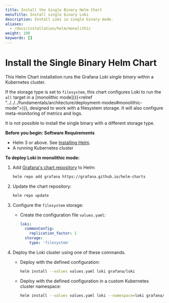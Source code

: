 ```yaml
---
title: Install the Single Binary Helm Chart
menuTitle: Install single binary Loki
description: Install Loki in single binary mode.
aliases:
  - /docs/installation/helm/monolithic
weight: 100
keywords: []
---
```


# Install the Single Binary Helm Chart

This Helm Chart installation runs the Grafana Loki *single binary* within a Kubernetes cluster.

If the storage type is set to `filesystem`, this chart configures Loki to run the `all` target in a [monolithic mode]({{<relref "../../../fundamentals/architecture/deployment-modes#monolithic-mode">}}), designed to work with a filesystem storage. It will also configure meta-monitoring of metrics and logs.

It is not possible to install the single binary with a different storage type.

**Before you begin: Software Requirements**

- Helm 3 or above. See [Installing Helm](https://helm.sh/docs/intro/install/).
- A running Kubernetes cluster

**To deploy Loki in monolithic mode:**

1. Add [Grafana's chart repository](https://github.com/grafana/helm-charts) to Helm:

    ```bash
    helm repo add grafana https://grafana.github.io/helm-charts
    ```

1. Update the chart repository:

    ```bash
    helm repo update
    ```

1. Configure the `filesystem` storage:

    - Create the configuration file `values.yaml`:

      ```yaml
      loki:
        commonConfig:
          replication_factor: 1
        storage:
          type: 'filesystem'
      ```

1. Deploy the Loki cluster using one of these commands.

    - Deploy with the defined configuration:

        ```bash
        helm install --values values.yaml loki grafana/loki
        ```

    - Deploy with the defined configuration in a custom Kubernetes cluster namespace:

        ```bash
        helm install --values values.yaml loki --namespace=loki grafana/loki-simple-scalable
        ```
